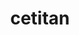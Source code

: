 ---
id: 975
title: cetitan
types: [ice]
image: https://raw.githubusercontent.com/PokeAPI/sprites/master/sprites/pokemon/975.png
---